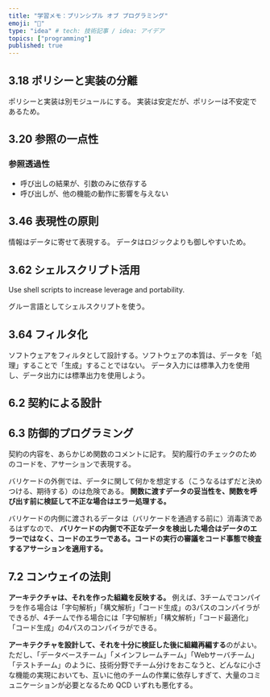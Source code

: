 ```yaml
---
title: "学習メモ：プリンシプル オブ プログラミング"
emoji: "📕"
type: "idea" # tech: 技術記事 / idea: アイデア
topics: ["programming"]
published: true
---
```


## 3.18 ポリシーと実装の分離

ポリシーと実装は別モジュールにする。
実装は安定だが、ポリシーは不安定であるため。

## 3.20 参照の一点性

### 参照透過性

* 呼び出しの結果が、引数のみに依存する
* 呼び出しが、他の機能の動作に影響を与えない

## 3.46 表現性の原則

情報はデータに寄せて表現する。
データはロジックよりも御しやすいため。

## 3.62 シェルスクリプト活用

Use shell scripts to increase leverage and portability.

グルー言語としてシェルスクリプトを使う。

## 3.64 フィルタ化

ソフトウェアをフィルタとして設計する。ソフトウェアの本質は、データを「処理」することで「生成」することではない。
データ入力には標準入力を使用し、データ出力には標準出力を使用しよう。

## 6.2 契約による設計

## 6.3 防御的プログラミング

契約の内容を、あらかじめ関数のコメントに記す。
契約履行のチェックのためのコードを、アサーションで表現する。

バリケードの外側では、データに関して何かを想定する（こうなるはずだと決めつける、期待する）のは危険である。 **関数に渡すデータの妥当性を、関数を呼び出す前に検証して不正な場合はエラー処理する。**

バリケードの内側に渡されるデータは（バリケードを通過する前に）消毒済であるはずなので、 **バリケードの内側で不正なデータを検出した場合はデータのエラーではなく、コードのエラーである。コードの実行の審議をコード事態で検査するアサーションを適用する。**

## 7.2 コンウェイの法則

**アーキテクチャは、それを作った組織を反映する。** 例えば、3チームでコンパイラを作る場合は「字句解析」「構文解析」「コード生成」の3パスのコンパイラができるが、4チームで作る場合には「字句解析」「構文解析」「コード最適化」「コード生成」の4パスのコンパイラができる。

**アーキテクチャを設計して、それを十分に検証した後に組織再編する**のがよい。ただし、「データベースチーム」「メインフレームチーム」「Webサーバチーム」「テストチーム」のように、技術分野でチーム分けをおこなうと、どんなに小さな機能の実現においても、互いに他のチームの作業に依存しすぎて、大量のコミュニケーションが必要となるため QCD いずれも悪化する。